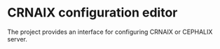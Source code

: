 # CRNAIX configuration editor

The project provides an interface for configuring CRNAIX or CEPHALIX server.

